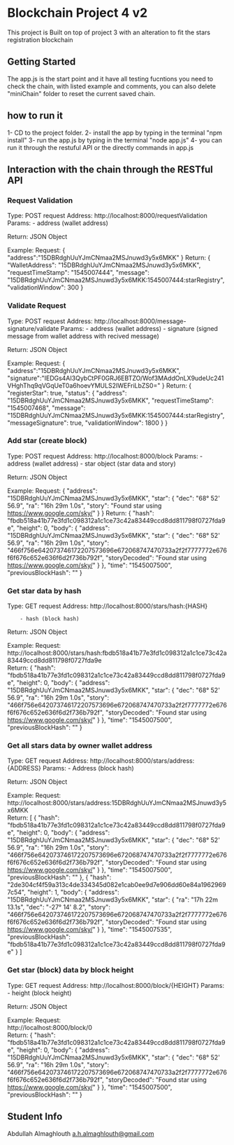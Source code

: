 # Blockchain Project 4 v2

This project is Built on top of project 3 with an alteration to fit the stars registration blockchain


## Getting Started

The app.js is the start point and it have all testing fucntions you need to check the chain, with listed example and comments,
you can also delete "miniChain" folder to reset the current saved chain.

## how to run it

1- CD to the project folder.
2- install the app by typing in the terminal "npm install"
3- run the app.js by typing in the terminal "node app.js"
4- you can run it through the restuful API or the directly commands in app.js 

## Interaction with the chain through the RESTful API

### Request Validation

Type: POST request
Address: http://localhost:8000/requestValidation
Params: 
        - address (wallet address)

Return: JSON Object

Example: 
    Request:
        { "address":"15DBRdghUuYJmCNmaa2MSJnuwd3y5x6MKK" }
    Return:
        {
            "WalletAddress": "15DBRdghUuYJmCNmaa2MSJnuwd3y5x6MKK",
            "requestTimeStamp": "1545007444",
            "message": "15DBRdghUuYJmCNmaa2MSJnuwd3y5x6MKK:1545007444:starRegistry",
            "validationWindow": 300
        }

### Validate Request

Type: POST request
Address: http://localhost:8000/message-signature/validate
Params: 
        - address (wallet address)
        - signature (signed message from wallet address with recived message)

Return: JSON Object

Example: 
    Request:
        {
        "address":"15DBRdghUuYJmCNmaa2MSJnuwd3y5x6MKK",
        "signature":"IEDGs4AI3QybCtPF0GRJ6EBTZO/Wof3MAddOnLX9udeUc241VHghThq9qVGqUeT0a6hoevYMULS2IWEFriLbZS0="
        }
    Return:
        {
            "registerStar": true,
            "status": {
                "address": "15DBRdghUuYJmCNmaa2MSJnuwd3y5x6MKK",
                "requestTimeStamp": "1545007468",
                "message": "15DBRdghUuYJmCNmaa2MSJnuwd3y5x6MKK:1545007444:starRegistry",
                "messageSignature": true,
                "validationWindow": 1800
            }
        }

### Add star (create block)

Type: POST request
Address: http://localhost:8000/block
Params: 
        - address (wallet address)
        - star object (star data and story)

Return: JSON Object

Example: 
    Request:
        {
            "address": "15DBRdghUuYJmCNmaa2MSJnuwd3y5x6MKK",
            "star": {
                        "dec": "68° 52' 56.9",
                        "ra": "16h 29m 1.0s",
                        "story": "Found star using https://www.google.com/sky/"
                    }
        }
    Return:
        {
            "hash": "fbdb518a41b77e3fd1c098312a1c1ce73c42a83449ccd8dd811798f0727fda9e",
            "height": 0,
            "body": {
                "address": "15DBRdghUuYJmCNmaa2MSJnuwd3y5x6MKK",
                "star": {
                    "dec": "68° 52' 56.9",
                    "ra": "16h 29m 1.0s",
                    "story": "466f756e642073746172207573696e672068747470733a2f2f7777772e676f6f676c652e636f6d2f736b792f",
                    "storyDecoded": "Found star using https://www.google.com/sky/"
                }
            },
            "time": "1545007500",
            "previousBlockHash": ""
        }

### Get star data by hash

Type: GET request
Address: http://localhost:8000/stars/hash:{HASH}

        - hash (block hash)

Return: JSON Object

Example: 
    Request:        
       http://localhost:8000/stars/hash:fbdb518a41b77e3fd1c098312a1c1ce73c42a83449ccd8dd811798f0727fda9e    
    Return:
        {
            "hash": "fbdb518a41b77e3fd1c098312a1c1ce73c42a83449ccd8dd811798f0727fda9e",
            "height": 0,
            "body": {
                "address": "15DBRdghUuYJmCNmaa2MSJnuwd3y5x6MKK",
                "star": {
                    "dec": "68° 52' 56.9",
                    "ra": "16h 29m 1.0s",
                    "story": "466f756e642073746172207573696e672068747470733a2f2f7777772e676f6f676c652e636f6d2f736b792f",
                    "storyDecoded": "Found star using https://www.google.com/sky/"
                }
            },
            "time": "1545007500",
            "previousBlockHash": ""
        }

### Get all stars data by owner wallet address

Type: GET request
Address: http://localhost:8000/stars/address:{ADDRESS}
Params: 
        - Address (block hash)

Return: JSON Object

Example: 
    Request:        
       http://localhost:8000/stars/address:15DBRdghUuYJmCNmaa2MSJnuwd3y5x6MKK     
    Return:
        [
            {
                "hash": "fbdb518a41b77e3fd1c098312a1c1ce73c42a83449ccd8dd811798f0727fda9e",
                "height": 0,
                "body": {
                    "address": "15DBRdghUuYJmCNmaa2MSJnuwd3y5x6MKK",
                    "star": {
                        "dec": "68° 52' 56.9",
                        "ra": "16h 29m 1.0s",
                        "story": "466f756e642073746172207573696e672068747470733a2f2f7777772e676f6f676c652e636f6d2f736b792f",
                        "storyDecoded": "Found star using https://www.google.com/sky/"
                    }
                },
                "time": "1545007500",
                "previousBlockHash": ""
            },
            {
                "hash": "2de304cf4f59a313c4de334345d082e1cab0ee9d7e906dd60e84a19629697c54",
                "height": 1,
                "body": {
                    "address": "15DBRdghUuYJmCNmaa2MSJnuwd3y5x6MKK",
                    "star": {
                        "ra": "17h 22m 13.1s",
                        "dec": "-27° 14' 8.2",
                        "story": "466f756e642073746172207573696e672068747470733a2f2f7777772e676f6f676c652e636f6d2f736b792f",
                        "storyDecoded": "Found star using https://www.google.com/sky/"
                    }
                },
                "time": "1545007535",
                "previousBlockHash": "fbdb518a41b77e3fd1c098312a1c1ce73c42a83449ccd8dd811798f0727fda9e"
            }
        ]

### Get star (block) data by block height

Type: GET request
Address: http://localhost:8000/block/{HEIGHT}
Params: 
        - height (block height)

Return: JSON Object

Example: 
    Request:        
       http://localhost:8000/block/0      
    Return:
        {
            "hash": "fbdb518a41b77e3fd1c098312a1c1ce73c42a83449ccd8dd811798f0727fda9e",
            "height": 0,
            "body": {
                "address": "15DBRdghUuYJmCNmaa2MSJnuwd3y5x6MKK",
                "star": {
                    "dec": "68° 52' 56.9",
                    "ra": "16h 29m 1.0s",
                    "story": "466f756e642073746172207573696e672068747470733a2f2f7777772e676f6f676c652e636f6d2f736b792f",
                    "storyDecoded": "Found star using https://www.google.com/sky/"
                }
            },
            "time": "1545007500",
            "previousBlockHash": ""
        }

## Student Info

Abdullah Almaghlouth
a.h.almaghlouth@gmail.com
